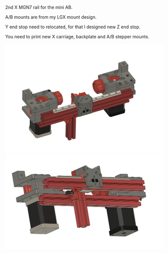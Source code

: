 2nd X MGN7 rail for the mini AB.

A/B mounts are from my LGX mount design.

Y end stop need to relocated, for that I designed new Z end stop.

You need to print new X carriage, backplate and A/B stepper mounts.



![PIC](2nd_mini_AB_rail_1.png)
![PIC](2nd_mini_AB_rail_2.png)
